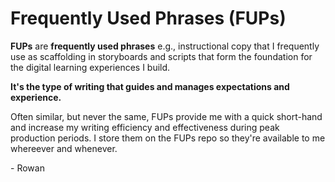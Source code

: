 <h1>Frequently Used Phrases (FUPs)</h1>

<p><b>FUPs</b> are <b>frequently used phrases</b> e.g., instructional copy that I frequently use as scaffolding in storyboards and scripts that form the foundation for the digital learning experiences I build.</p>
<p><b>It's the type of writing that guides and manages expectations and experience.</b></p>

<p>Often similar, but never the same, FUPs provide me with a quick short-hand and increase my writing efficiency and effectiveness during peak production periods. I store them on the FUPs repo so they're available to me whereever and whenever.</p> <p>- Rowan</p>
